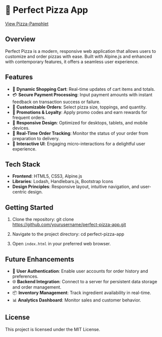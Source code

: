 # 🍕 Perfect Pizza App

[View Pizza-Pamphlet](https://owethusotomela.github.io/pizza-pamphlet/)

## Overview

Perfect Pizza is a modern, responsive web application that allows users to customize and order pizzas with ease. Built with Alpine.js and enhanced with contemporary features, it offers a seamless user experience.

## Features

- 🛒 **Dynamic Shopping Cart**: Real-time updates of cart items and totals.
- 💳 **Secure Payment Processing**: Input payment amounts with instant feedback on transaction success or failure.
- 🍕 **Customizable Orders**: Select pizza size, toppings, and quantity.
- 🎁 **Promotions & Loyalty**: Apply promo codes and earn rewards for frequent orders.
- 📱 **Responsive Design**: Optimized for desktops, tablets, and mobile devices.
- 🔄 **Real-Time Order Tracking**: Monitor the status of your order from preparation to delivery.
- 🎨 **Interactive UI**: Engaging micro-interactions for a delightful user experience.

## Tech Stack

- **Frontend**: HTML5, CSS3, Alpine.js
- **Libraries**: Lodash, Handlebars.js, Bootstrap Icons
- **Design Principles**: Responsive layout, intuitive navigation, and user-centric design.

## Getting Started

1. Clone the repository:
git clone https://github.com/yourusername/perfect-pizza-app.git

2. Navigate to the project directory:
cd perfect-pizza-app

3. Open `index.html` in your preferred web browser.

## Future Enhancements

- 🔐 **User Authentication**: Enable user accounts for order history and preferences.
- 🌐 **Backend Integration**: Connect to a server for persistent data storage and order management.
- 📦 **Inventory Management**: Track ingredient availability in real-time.
- 📊 **Analytics Dashboard**: Monitor sales and customer behavior.

## License

This project is licensed under the MIT License.